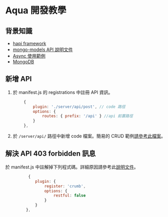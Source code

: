 # Aqua 開發教學

## 背景知識
* [hapi framework](http://hapijs.com/tutorials)
* [mongo-models API 說明文件](https://github.com/jedireza/mongo-models/blob/master/API.md#findoneandupdatefilter-options-callback)
* [Async 使用範例](https://github.com/bsspirit/async_demo)
* [MongoDB](https://www.mongodb.com/)

## 新增 API

1. 於 manifest.js 的 registrations 中註冊 API 資訊。

```javascript
        {
            plugin: './server/api/post', // code 路徑
            options: {
                routes: { prefix: '/api' } //api 前置路徑
            }
        },
```

2. 於 `/server/api/` 路徑中新增 code 檔案。簡易的 CRUD 範例[請參考此檔案](https://github.com/s890506/aqua/blob/master/server/api/post.js)。


## 解決 API 403 forbidden 訊息

於 manifest.js 中註解掉下列程式碼。詳細原因請參考此[說明文件](https://github.com/jedireza/aqua/wiki/HTTP-403-forbidden-when-accessing-API-endpoints)。
```javascript
          {
             plugin: {
                 register: 'crumb',
                 options: {
                     restful: false
                 }
             }
         },
```
